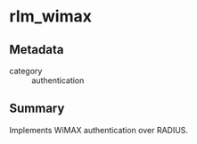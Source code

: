 # rlm_wimax
## Metadata
<dl>
  <dt>category</dt><dd>authentication</dd>
</dl>

## Summary

Implements WiMAX authentication over RADIUS.
